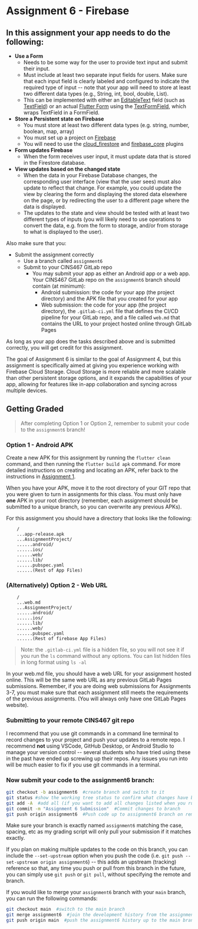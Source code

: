 # Assignment 6 - Firebase

## In this assignment your app needs to do the following:

* **Use a Form**
  * Needs to be some way for the user to provide text input and submit their input.
  * Must include at least two separate input fields for users. Make sure that each input field is clearly labeled and configured to indicate the required type of input -- note that your app will need to store at least two different data types (e.g., String, int, bool, double, List).
  * This can be implemented with either an [EditableText](https://api.flutter.dev/flutter/widgets/EditableText-class.html) field (such as [TextField](https://api.flutter.dev/flutter/material/TextField-class.html)) or an actual [Flutter Form](https://api.flutter.dev/flutter/widgets/Form-class.html) using the [TextFormField](https://api.flutter.dev/flutter/material/TextFormField-class.html), which wraps TextField in a FormField.
* **Store a Persistent state on Firebase**
  * You must store at least two different data types (e.g. string, number, boolean, map, array)
  * You must set up a project on [Firebase](https://firebase.google.com/)
  * You will need to use the [cloud_firestore](https://pub.dev/packages/cloud_firestore) and [firebase_core](https://pub.dev/packages/firebase_core) plugins
* **Form updates Firebase**
  * When the form receives user input, it must update data that is stored in the Firestore database.
* **View updates based on the changed state**
  * When the data in your Firebase Database changes, the corresponding user interface (view that the user sees) must also update to reflect that change. For example, you could update the view by clearing the form and displaying the stored data elsewhere on the page, or by redirecting the user to a different page where the data is displayed.
  * The updates to the state and view should be tested with at least two different types of inputs (you will likely need to use operations to convert the data, e.g. from the form to storage, and/or from storage to what is displayed to the user).

Also make sure that you:
  * Submit the assignment correctly
    * Use a branch called `assignment6`
    * Submit to your CINS467 GitLab repo
      * You may submit your app as either an Android app or a web app. Your CINS467 GitLab repo on the `assignment6` branch should contain (at minimum):
        * Android submission: the code for your app (the project directory) and the APK file that you created for your app
        * Web submission: the code for your app (the project directory), the `.gitlab-ci.yml` file that defines the CI/CD pipeline for your GitLab repo, and a file called `web.md` that contains the URL to your project hosted online through GitLab Pages

As long as your app does the tasks described above and is submitted correctly, you will get credit for this assignment.

The goal of Assignment 6 is similar to the goal of Assignment 4, but this assignment is specifically aimed at giving you experience working with Firebase Cloud Storage. Cloud Storage is more reliable and more scalable than other persistent storage options, and it expands the capabilities of your app, allowing for features like in-app collaboration and syncing across multiple devices.

## Getting Graded

> After completing Option 1 or Option 2, remember to submit your code to the `assignment6` branch!

### Option 1 - Android APK

Create a new APK for this assignment by running the `flutter clean` command, and then running the `flutter build apk` command. For more detailed instructions on creating and locating an APK, refer back to the instructions in [Assignment 1](https://github.com/shelleywong/CINS467-Course-Materials/blob/main/Assignments/Assignment1.md#getting-graded).

When you have your APK, move it to the root directory of your GIT repo that you were given to turn in assignments for this class. You must only have **one** APK in your root directory (remember, each assignment should be submitted to a unique branch, so you can overwrite any previous APKs).

For this assignment you should have a directory that looks like the following:

```
    /
    ...app-release.apk
    ...AssignmentProject/
    ......android/
    ......ios/
    ......web/
    ......lib/
    ......pubspec.yaml
    ......(Rest of App Files)
```

### (Alternatively) Option 2 - Web URL

```
    /
    ...web.md
    ...AssignmentProject/
    ......android/
    ......ios/
    ......lib/
    ......web/
    ......pubspec.yaml
    ......(Rest of firebase App Files)
```

> Note: the `.gitlab-ci.yml` file is a hidden file, so you will not see it if you run the `ls` command without any options. You can list hidden files in long format using `ls -al`

In your web.md file, you should have a web URL for your assignment hosted online. This will be the same web URL as any previous GitLab Pages submissions. Remember, if you are doing web submissions for Assignments 3-7, you must make sure that each assignment still meets the requirements of the previous assignments. (You will always only have one GitLab Pages website).

### Submitting to your remote CINS467 git repo

I recommend that you use git commands in a command line terminal to record changes to your project and push your updates to a remote repo. I recommend **not** using VSCode, GitHub Desktop, or Android Studio to manage your version control -- several students who have tried using these in the past have ended up screwing up their repos. Any issues you run into will be much easier to fix if you use git commands in a terminal.

### Now submit your code to the **assignment6** branch:

```bash
git checkout -b assignment6  #create branch and switch to it
git status #show the working tree status to confirm what changes have been made
git add -A  #add all (if you want to add all changes listed when you run 'git status')
git commit -m "Assignment 6 Submission"  #Commit changes to branch
git push origin assignment6  #Push code up to assignment6 branch on remote
```

Make sure your branch is exactly named `assignment6` matching the case, spacing, etc as my grading script will only pull your submission if it matches exactly.

If you plan on making multiple updates to the code on this branch, you can include the `--set-upstream` option when you push the code (i.e. `git push --set-upstream origin assignment6`) -- this adds an upstream (tracking) reference so that, any time you push or pull from this branch in the future, you can simply use `git push` or `git pull`, without specifying the remote and branch.

If you would like to merge your `assignment6` branch with your `main` branch, you can run the following commands:
```bash
git checkout main  #switch to the main branch
git merge assignment6  #join the development history from the assignment6 branch with the current (main) branch
git push origin main  #push the assignment6 history up to the main branch on the remote
```
